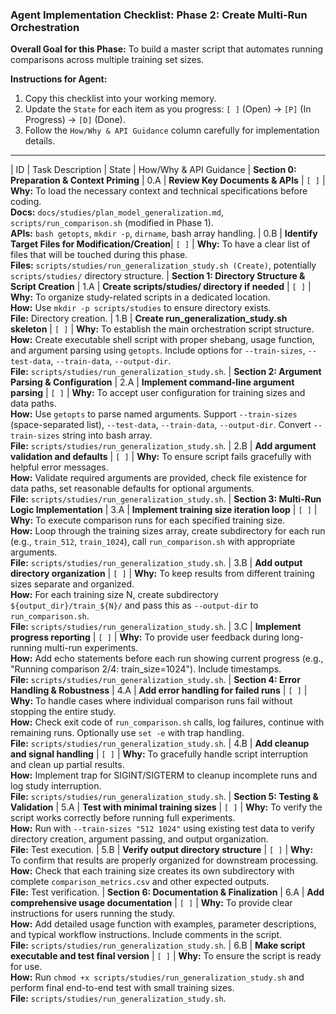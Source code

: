 ### **Agent Implementation Checklist: Phase 2: Create Multi-Run Orchestration**

**Overall Goal for this Phase:** To build a master script that automates running comparisons across multiple training set sizes.

**Instructions for Agent:**
1.  Copy this checklist into your working memory.
2.  Update the `State` for each item as you progress: `[ ]` (Open) -> `[P]` (In Progress) -> `[D]` (Done).
3.  Follow the `How/Why & API Guidance` column carefully for implementation details.

---

| ID  | Task Description                                   | State | How/Why & API Guidance
| **Section 0: Preparation & Context Priming**
| 0.A | **Review Key Documents & APIs**                    | `[ ]` | **Why:** To load the necessary context and technical specifications before coding. <br> **Docs:** `docs/studies/plan_model_generalization.md`, `scripts/run_comparison.sh` (modified in Phase 1). <br> **APIs:** `bash getopts`, `mkdir -p`, `dirname`, bash array handling.
| 0.B | **Identify Target Files for Modification/Creation**| `[ ]` | **Why:** To have a clear list of files that will be touched during this phase. <br> **Files:** `scripts/studies/run_generalization_study.sh (Create)`, potentially `scripts/studies/` directory structure.
| **Section 1: Directory Structure & Script Creation**
| 1.A | **Create scripts/studies/ directory if needed**    | `[ ]` | **Why:** To organize study-related scripts in a dedicated location. <br> **How:** Use `mkdir -p scripts/studies` to ensure directory exists. <br> **File:** Directory creation.
| 1.B | **Create run_generalization_study.sh skeleton**    | `[ ]` | **Why:** To establish the main orchestration script structure. <br> **How:** Create executable shell script with proper shebang, usage function, and argument parsing using `getopts`. Include options for `--train-sizes`, `--test-data`, `--train-data`, `--output-dir`. <br> **File:** `scripts/studies/run_generalization_study.sh`.
| **Section 2: Argument Parsing & Configuration**
| 2.A | **Implement command-line argument parsing**        | `[ ]` | **Why:** To accept user configuration for training sizes and data paths. <br> **How:** Use `getopts` to parse named arguments. Support `--train-sizes` (space-separated list), `--test-data`, `--train-data`, `--output-dir`. Convert `--train-sizes` string into bash array. <br> **File:** `scripts/studies/run_generalization_study.sh`.
| 2.B | **Add argument validation and defaults**           | `[ ]` | **Why:** To ensure script fails gracefully with helpful error messages. <br> **How:** Validate required arguments are provided, check file existence for data paths, set reasonable defaults for optional arguments. <br> **File:** `scripts/studies/run_generalization_study.sh`.
| **Section 3: Multi-Run Logic Implementation**
| 3.A | **Implement training size iteration loop**         | `[ ]` | **Why:** To execute comparison runs for each specified training size. <br> **How:** Loop through the training sizes array, create subdirectory for each run (e.g., `train_512`, `train_1024`), call `run_comparison.sh` with appropriate arguments. <br> **File:** `scripts/studies/run_generalization_study.sh`.
| 3.B | **Add output directory organization**              | `[ ]` | **Why:** To keep results from different training sizes separate and organized. <br> **How:** For each training size N, create subdirectory `${output_dir}/train_${N}/` and pass this as `--output-dir` to `run_comparison.sh`. <br> **File:** `scripts/studies/run_generalization_study.sh`.
| 3.C | **Implement progress reporting**                   | `[ ]` | **Why:** To provide user feedback during long-running multi-run experiments. <br> **How:** Add echo statements before each run showing current progress (e.g., "Running comparison 2/4: train_size=1024"). Include timestamps. <br> **File:** `scripts/studies/run_generalization_study.sh`.
| **Section 4: Error Handling & Robustness**
| 4.A | **Add error handling for failed runs**            | `[ ]` | **Why:** To handle cases where individual comparison runs fail without stopping the entire study. <br> **How:** Check exit code of `run_comparison.sh` calls, log failures, continue with remaining runs. Optionally use `set -e` with trap handling. <br> **File:** `scripts/studies/run_generalization_study.sh`.
| 4.B | **Add cleanup and signal handling**               | `[ ]` | **Why:** To gracefully handle script interruption and clean up partial results. <br> **How:** Implement trap for SIGINT/SIGTERM to cleanup incomplete runs and log study interruption. <br> **File:** `scripts/studies/run_generalization_study.sh`.
| **Section 5: Testing & Validation**
| 5.A | **Test with minimal training sizes**              | `[ ]` | **Why:** To verify the script works correctly before running full experiments. <br> **How:** Run with `--train-sizes "512 1024"` using existing test data to verify directory creation, argument passing, and output organization. <br> **File:** Test execution.
| 5.B | **Verify output directory structure**             | `[ ]` | **Why:** To confirm that results are properly organized for downstream processing. <br> **How:** Check that each training size creates its own subdirectory with complete `comparison_metrics.csv` and other expected outputs. <br> **File:** Test verification.
| **Section 6: Documentation & Finalization**
| 6.A | **Add comprehensive usage documentation**          | `[ ]` | **Why:** To provide clear instructions for users running the study. <br> **How:** Add detailed usage function with examples, parameter descriptions, and typical workflow instructions. Include comments in the script. <br> **File:** `scripts/studies/run_generalization_study.sh`.
| 6.B | **Make script executable and test final version** | `[ ]` | **Why:** To ensure the script is ready for use. <br> **How:** Run `chmod +x scripts/studies/run_generalization_study.sh` and perform final end-to-end test with small training sizes. <br> **File:** `scripts/studies/run_generalization_study.sh`.
